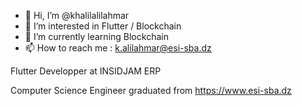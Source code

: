 - 👋 Hi, I’m @khalilalilahmar
- 👀 I’m interested in Flutter / Blockchain
- 🌱 I’m currently learning Blockchain
- 📫 How to reach me : k.alilahmar@esi-sba.dz

Flutter Developper at INSIDJAM ERP 

Computer Science Engineer graduated from https://www.esi-sba.dz

<!---
khalilalilahmar/khalilalilahmar is a ✨ special ✨ repository because its `README.md` (this file) appears on your GitHub profile.
You can click the Preview link to take a look at your changes.
--->
